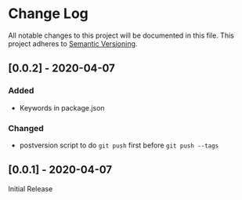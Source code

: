 # Change Log

All notable changes to this project will be documented in this file.
This project adheres to [Semantic Versioning](http://semver.org/).

## [0.0.2] - 2020-04-07

### Added

- Keywords in package.json

### Changed

- postversion script to do `git push` first before `git push --tags`

## [0.0.1] - 2020-04-07

Initial Release
